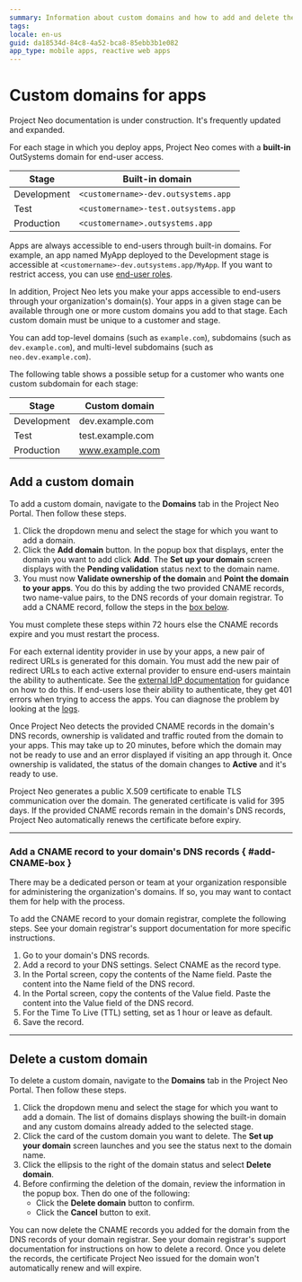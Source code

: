 ```yaml
---
summary: Information about custom domains and how to add and delete them for your apps.
tags: 
locale: en-us
guid: da18534d-84c8-4a52-bca8-85ebb3b1e082
app_type: mobile apps, reactive web apps
---
```


# Custom domains for apps

<div class="info" markdown="1">

Project Neo documentation is under construction. It's frequently updated and expanded.

</div>

For each stage in which you deploy apps, Project Neo comes with a **built-in** OutSystems domain for end-user access.


| Stage       | Built-in domain                      |
| ----------- | ------------------------------------ |
| Development | `<customername>-dev.outsystems.app`  |
| Test        | `<customername>-test.outsystems.app` |
| Production  | `<customername>.outsystems.app`      |

Apps are always accessible to end-users through built-in domains. For example, an app named MyApp deployed to the Development stage is accessible at `<customername>-dev.outsystems.app/MyApp`. If you want to restrict access, you can use [end-user roles](building-apps/secure-app-with-roles.md).

In addition, Project Neo lets you make your apps accessible to end-users through your organization's domain(s). Your apps in a given stage can be available through one or more custom domains you add to that stage. Each custom domain must be unique to a customer and stage.

You can add top-level domains (such as `example.com`), subdomains (such as `dev.example.com`), and multi-level subdomains (such as `neo.dev.example.com`).

The following table shows a possible setup for a customer who wants one custom subdomain for each stage:

| Stage       | Custom domain    |
| ----------- | ---------------- |
| Development | dev.example.com  |
| Test        | test.example.com |
| Production  | www.example.com  |

## Add a custom domain

To add a custom domain, navigate to the **Domains** tab in the Project Neo Portal. Then follow these steps.

1. Click the dropdown menu and select the stage for which you want to add a domain.
1. Click the **Add domain** button. In the popup box that displays, enter the domain you want to add click **Add**. The **Set up your domain** screen displays with the **Pending validation** status next to the domain name.
1. You must now **Validate ownership of the domain** and **Point the domain to your apps**. You do this by adding the two provided CNAME records, two name-value pairs, to the DNS records of your domain registrar. To add a CNAME record, follow the steps in the [box below](#add-CNAME-box).

<div class="warning" markdown="1">

You must complete these steps within 72 hours else the CNAME records expire and you must restart the process.

</div>

<div class="info" markdown="1">

For each external identity provider in use by your apps, a new pair of redirect URLs is generated for this domain. You must add the new pair of redirect URLs to each active external provider to ensure end-users maintain the ability to authenticate. See the [external IdP documentation](./external-idps.md#apply-an-external-idp) for guidance on how to do this. If end-users lose their ability to authenticate, they get 401 errors when trying to access the apps. You can diagnose the problem by looking at the [logs](../eap/monitor-apps.md#logs).

</div>

Once Project Neo detects the provided CNAME records in the domain's DNS records, ownership is validated and traffic routed from the domain to your apps. This may take up to 20 minutes, before which the domain may not be ready to use and an error displayed if visiting an app through it. Once ownership is validated, the status of the domain changes to **Active** and it's ready to use.

Project Neo generates a public X.509 certificate to enable TLS communication over the domain. The generated certificate is valid for 395 days. If the provided CNAME records remain in the domain's DNS records, Project Neo automatically renews the certificate before expiry.

---

### Add a CNAME record to your domain's DNS records  { #add-CNAME-box }

<div class="info" markdown="1">

There may be a dedicated person or team at your organization responsible for administering the organization's domains. If so, you may want to contact them for help with the process.

</div>

To add the CNAME record to your domain registrar, complete the following steps. See your domain registrar's support documentation for more specific instructions.

1. Go to your domain's DNS records.
1. Add a record to your DNS settings. Select CNAME as the record type.
1. In the Portal screen, copy the contents of the Name field. Paste the content into the Name field of the DNS record.
1. In the Portal screen, copy the contents of the Value field. Paste the content into the Value field of the DNS record.
1. For the Time To Live (TTL) setting, set as 1 hour or leave as default.
1. Save the record.

---

## Delete a custom domain

To delete a custom domain, navigate to the **Domains** tab in the Project Neo Portal. Then follow these steps.

1. Click the dropdown menu and select the stage for which you want to add a domain. The list of domains displays showing the built-in domain and any custom domains already added to the selected stage.
1. Click the card of the custom domain you want to delete. The **Set up your domain** screen launches and you see the status next to the domain name.
1. Click the ellipsis to the right of the domain status and select **Delete domain**.
1. Before confirming the deletion of the domain, review the information in the popup box. Then do one of the following:
     * Click the **Delete domain** button to confirm.
     * Click the **Cancel** button to exit.

<div class="info" markdown="1">

You can now delete the CNAME records you added for the domain from the DNS records of your domain registrar. See your domain registrar's support documentation for instructions on how to delete a record. Once you delete the records, the certificate Project Neo issued for the domain won't automatically renew and will expire.

</div>
